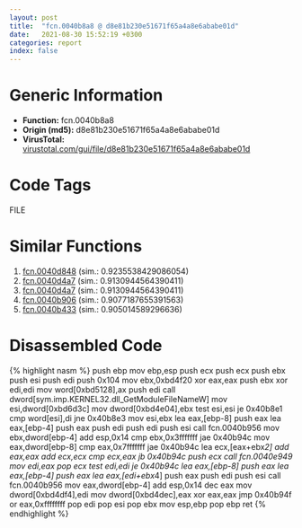 ```yaml
---
layout: post
title:  "fcn.0040b8a8 @ d8e81b230e51671f65a4a8e6ababe01d"
date:   2021-08-30 15:52:19 +0300
categories: report
index: false
---
```


# Generic Information
- **Function:** fcn.0040b8a8
- **Origin (md5):** d8e81b230e51671f65a4a8e6ababe01d
- **VirusTotal:** [virustotal.com/gui/file/d8e81b230e51671f65a4a8e6ababe01d][virustotal_ref]

# Code Tags
<span class="tag" id="FILE">FILE</span>


# Similar Functions

1. [fcn.0040d848][similar_1_ref] (sim.: 0.9235538429086054)
2. [fcn.0040d4a7][similar_2_ref] (sim.: 0.9130944564390411)
3. [fcn.0040d4a7][similar_3_ref] (sim.: 0.9130944564390411)
4. [fcn.0040b906][similar_4_ref] (sim.: 0.9077187655391563)
5. [fcn.0040b433][similar_5_ref] (sim.: 0.905014589296636)


# Disassembled Code

{% highlight nasm %}
push ebp
mov ebp,esp
push ecx
push ecx
push ebx
push esi
push edi
push 0x104
mov ebx,0xbd4f20
xor eax,eax
push ebx
xor edi,edi
mov word[0xbd5128],ax
push edi
call dword[sym.imp.KERNEL32.dll_GetModuleFileNameW]
mov esi,dword[0xbd6d3c]
mov dword[0xbd4e04],ebx
test esi,esi
je 0x40b8e1
cmp word[esi],di
jne 0x40b8e3
mov esi,ebx
lea eax,[ebp-8]
push eax
lea eax,[ebp-4]
push eax
push edi
push edi
push esi
call fcn.0040b956
mov ebx,dword[ebp-4]
add esp,0x14
cmp ebx,0x3fffffff
jae 0x40b94c
mov eax,dword[ebp-8]
cmp eax,0x7fffffff
jae 0x40b94c
lea ecx,[eax+ebx*2]
add eax,eax
add ecx,ecx
cmp ecx,eax
jb 0x40b94c
push ecx
call fcn.0040e949
mov edi,eax
pop ecx
test edi,edi
je 0x40b94c
lea eax,[ebp-8]
push eax
lea eax,[ebp-4]
push eax
lea eax,[edi+ebx*4]
push eax
push edi
push esi
call fcn.0040b956
mov eax,dword[ebp-4]
add esp,0x14
dec eax
mov dword[0xbd4df4],edi
mov dword[0xbd4dec],eax
xor eax,eax
jmp 0x40b94f
or eax,0xffffffff
pop edi
pop esi
pop ebx
mov esp,ebp
pop ebp
ret 
{% endhighlight %}


[similar_1_ref]: /report/fcn.0040d848@e69fcfbd512770c44a9d6b90a42edeb0
[similar_2_ref]: /report/fcn.0040d4a7@c905fe55bd1be43714b3c3ff051f9f8a
[similar_3_ref]: /report/fcn.0040d4a7@cdfdff164543984ae016a2e81648bb4a
[similar_4_ref]: /report/fcn.0040b906@dd7278b699f8b751b4e28f3abe51fa08
[similar_5_ref]: /report/fcn.0040b433@80dd3767d0922df9aac478ac04ef878e
[virustotal_ref]: https://www.virustotal.com/gui/file/d8e81b230e51671f65a4a8e6ababe01d